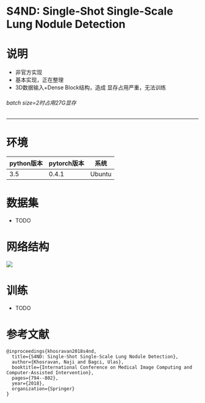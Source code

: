 # S4ND: Single-Shot Single-Scale Lung Nodule Detection

# 说明
- 非官方实现
- 基本实现，正在整理
- 3D数据输入+Dense Block结构，造成 显存占用严重，无法训练
######  batch size=2时占用27G显存

----------

# 环境


| python版本 | pytorch版本 | 系统   |
|------------|-------------|--------|
| 3.5        | 0.4.1       | Ubuntu |

# 数据集

- TODO

# 网络结构

![](https://github.com/bobo0810/S4ND_Pytorch/imgs/network.png)

# 训练

- TODO

 # 参考文献

```
@inproceedings{khosravan2018s4nd,
  title={S4ND: Single-Shot Single-Scale Lung Nodule Detection},
  author={Khosravan, Naji and Bagci, Ulas},
  booktitle={International Conference on Medical Image Computing and Computer-Assisted Intervention},
  pages={794--802},
  year={2018},
  organization={Springer}
}
```